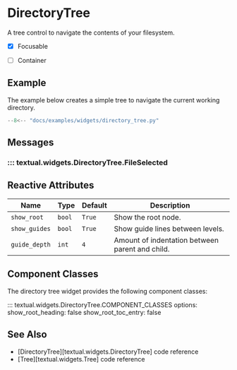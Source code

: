 # DirectoryTree

A tree control to navigate the contents of your filesystem.

- [x] Focusable
- [ ] Container


## Example

The example below creates a simple tree to navigate the current working directory.

```python
--8<-- "docs/examples/widgets/directory_tree.py"
```

## Messages

### ::: textual.widgets.DirectoryTree.FileSelected

## Reactive Attributes

| Name          | Type   | Default | Description                                     |
| ------------- | ------ | ------- | ----------------------------------------------- |
| `show_root`   | `bool` | `True`  | Show the root node.                             |
| `show_guides` | `bool` | `True`  | Show guide lines between levels.                |
| `guide_depth` | `int`  | `4`     | Amount of indentation between parent and child. |

## Component Classes

The directory tree widget provides the following component classes:

::: textual.widgets.DirectoryTree.COMPONENT_CLASSES
    options:
      show_root_heading: false
      show_root_toc_entry: false

## See Also

* [DirectoryTree][textual.widgets.DirectoryTree] code reference
* [Tree][textual.widgets.Tree] code reference
